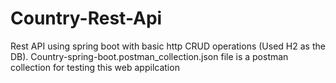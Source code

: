# Country-Rest-Api
Rest API using spring boot with basic http CRUD operations (Used H2 as the DB).
Country-spring-boot.postman_collection.json file is a postman collection for testing this web appilcation

